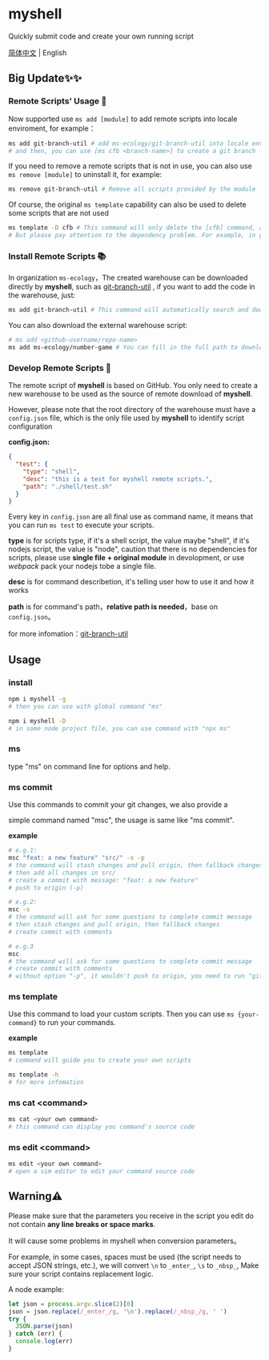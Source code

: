 # myshell

Quickly submit code and create your own running script

[简体中文](./README.zh.md) | English

## Big Update✨✨

### Remote Scripts' Usage 🚀

Now supported use `ms add [module]` to add remote scripts into locale enviroment, for example：

```sh
ms add git-branch-util # add ms-ecology/git-branch-util into locale enviroment
# and then, you can use [ms cfb <branch-name>] to create a git branch
```

If you need to remove a remote scripts that is not in use, you can also use `ms remove [module]` to uninstall it, for example:

```sh
ms remove git-branch-util # Remove all scripts provided by the module
```

Of course, the original `ms template` capability can also be used to delete some scripts that are not used

```sh
ms template -D cfb # This command will only delete the [cfb] command, and other commands provided by the module will still be retained
# But please pay attention to the dependency problem. For example, in git-branch-util, [cfb] is based on [feature]. When [feature] is deleted, the corresponding execution of [cfb] will also fail
```

### Install Remote Scripts 📚

In organization `ms-ecology`，The created warehouse can be downloaded directly by **myshell**, such as [git-branch-util](https://github.com/ms-ecology/git-branch-util) , if you want to add the code in the warehouse, just:

```sh
ms add git-branch-util # This command will automatically search and download in [ms-ecology]
```

You can also download the external warehouse script:

```sh
# ms add <github-username/repo-name>
ms add ms-ecology/number-game # You can fill in the full path to download. At present, it only supports GitHub. Gitlab and so on, which will be considered later
```

### Develop Remote Scripts 🔧

The remote script of **myshell** is based on GitHub. You only need to create a new warehouse to be used as the source of remote download of **myshell**.

However, please note that the root directory of the warehouse must have a `config.json` file, which is the only file used by **myshell** to identify script configuration

**config.json:**

```json
{
  "test": {
    "type": "shell",
    "desc": "this is a test for myshell remote scripts.",
    "path": "./shell/test.sh"
  }
}
```

Every key in `config.json` are all final use as command name, it means that you can run `ms test` to execute your scripts.

**type** is for scripts type, if it's a shell script, the value maybe "shell", if it's nodejs script, the value is "node", caution that there is no dependencies for scripts, please use **single file + original module** in devolopment, or use *webpack* pack your nodejs tobe a single file.

**desc** is for command describetion, it's telling user how to use it and how it works

**path** is for command's path，**relative path is needed**，base on `config.json`。

for more infomation：[git-branch-util](https://github.com/ms-ecology/git-branch-util)

## Usage

### install

```sh
npm i myshell -g
# then you can use with global command "ms"
```

```sh
npm i myshell -D 
# in some node project file, you can use command with "npx ms"
```

### ms

type "ms" on command line for options and help.

### ms commit

Use this commands to commit your git changes, we also provide a

simple command named "msc", the usage is same like "ms commit".

**example**

```sh
# e.g.1:
msc "feat: a new feature" "src/" -s -p
# the command will stash changes and pull origin, then fallback changes (-s)
# then add all changes in src/
# create a commit with message: "feat: a new feature"
# push to origin (-p)

# e.g.2:
msc -s
# the command will ask for some questions to complete commit message
# then stash changes and pull origin, then fallback changes
# create commit with comments

# e.g.3
msc
# the command will ask for some questions to complete commit message
# create commit with comments
# without option "-p", it wouldn't push to origin, you need to run "git push" by yourself
```

### ms template

Use this command to load your custom scripts. Then you can use `ms {your-command}` to run your commands.

**example**

```sh
ms template
# command will guide you to create your own scripts

ms template -h
# for more infomation
```

### ms cat \<command\>

```sh
ms cat <your own command>
# this command can display you command's source code
```

### ms edit \<command\>

```sh
ms edit <your own command>
# open a vim editor to edit your command source code
```

## Warning⚠️

Please make sure that the parameters you receive in the script you edit do not contain **any line breaks or space marks**.

It will cause some problems in myshell when conversion parameters。

For example, in some cases, spaces must be used (the script needs to accept JSON strings, etc.), we will convert `\n` to `_enter_`, `\s` to `_nbsp_`, Make sure your script contains replacement logic.

A node example:

```js
let json = process.argv.slice(2)[0]
json = json.replace(/_enter_/g, '\n').replace(/_nbsp_/g, ' ')
try {
  JSON.parse(json)
} catch (err) {
  console.log(err)
}
```

